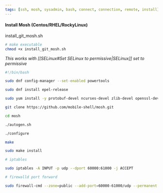 ```yaml
---
tags: [ssh, mosh, sysadmin, bash, connect, connection, remote, install]
---
```

#### Install Mosh (Centos/RHEL/RockyLinux)
install_git_mosh.sh
```bash
# make executable
chmod +x install_git_mosh.sh
```

*This works with [[SELinux#Set SELinux to permissive|SELinux]] set to permissive*

```sh
#!/bin/bash

sudo dnf config-manager --set-enabled powertools

sudo dnf install epel-release

sudo yum install -y protobuf-devel ncurses-devel zlib-devel openssl-devel

git clone https://github.com/mobile-shell/mosh.git

cd mosh

./autogen.sh

./configure

make

sudo make install

# iptables

sudo iptables -A INPUT -p udp --dport 60000:61000 -j ACCEPT

# firewalld port forward

sudo firewall-cmd --zone=public --add-port=60000-61000/udp --permanent
```